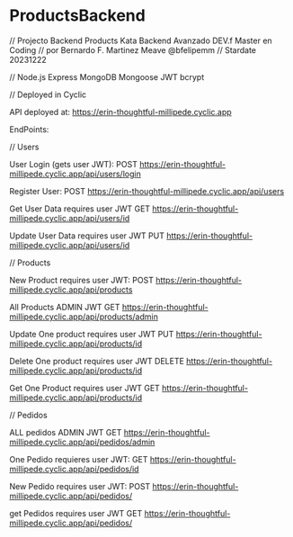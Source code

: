 # ProductsBackend

// Projecto Backend Products Kata Backend Avanzado DEV.f Master en Coding
// por Bernardo F. Martinez Meave @bfelipemm
// Stardate 20231222

// Node.js Express MongoDB Mongoose JWT bcrypt

// Deployed in Cyclic

API deployed at:
https://erin-thoughtful-millipede.cyclic.app

EndPoints:

// Users

User Login (gets user JWT):
POST https://erin-thoughtful-millipede.cyclic.app/api/users/login

Register User:
POST https://erin-thoughtful-millipede.cyclic.app/api/users

Get User Data requires user JWT
GET https://erin-thoughtful-millipede.cyclic.app/api/users/id

Update User Data requires user JWT
PUT https://erin-thoughtful-millipede.cyclic.app/api/users/id

// Products

New Product requires user JWT:
POST https://erin-thoughtful-millipede.cyclic.app/api/products

All Products ADMIN JWT
GET https://erin-thoughtful-millipede.cyclic.app/api/products/admin

Update One product requires user JWT
PUT https://erin-thoughtful-millipede.cyclic.app/api/products/id

Delete One product requires user JWT
DELETE https://erin-thoughtful-millipede.cyclic.app/api/products/id

Get One Product requires user JWT
GET https://erin-thoughtful-millipede.cyclic.app/api/products/id

// Pedidos

ALL pedidos ADMIN JWT
GET https://erin-thoughtful-millipede.cyclic.app/api/pedidos/admin

One Pedido requieres user JWT:
GET https://erin-thoughtful-millipede.cyclic.app/api/pedidos/id

New Pedido requires user JWT:
POST https://erin-thoughtful-millipede.cyclic.app/api/pedidos/

get Pedidos requires user JWT
GET https://erin-thoughtful-millipede.cyclic.app/api/pedidos/
